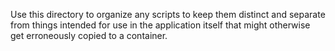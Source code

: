 Use this directory to organize any scripts to keep them distinct
and separate from things intended for use in the application itself
that might otherwise get erroneously copied to a container.

